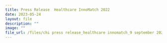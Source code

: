 ```yaml
---
title: Press Release  Healthcare InnoMatch 2022
date: 2023-05-24
layout: file
description: ""
image: ""
file_url: /files/chi press release_healthcare innomatch_9 september 2022.pdf
---
```

